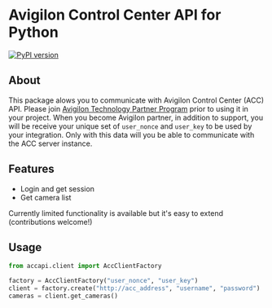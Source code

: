 # Avigilon Control Center API for Python

[![PyPI version](https://img.shields.io/pypi/v/accapi.svg)](https://pypi.org/project/accapi)

## About

This package alows you to communicate with Avigilon Control Center (ACC) API. Please join [Avigilon Technology Partner Program](https://www.avigilon.com/partners/technology-partner-program#become-a-partner) prior to using it in your project. When you become Avigilon partner, in addition to support, you will be receive your unique set of `user_nonce` and `user_key` to be used by your integration. Only with this data will you be able to communicate with the ACC server instance.

## Features

* Login and get session
* Get camera list

Currently limited functionality is available but it's easy to extend (contributions welcome!)

## Usage

```python
from accapi.client import AccClientFactory

factory = AccClientFactory("user_nonce", "user_key")
client = factory.create("http://acc_address", "username", "password")
cameras = client.get_cameras()
```
